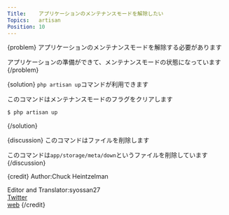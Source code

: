 ```yaml
---
Title:    アプリケーションのメンテナンスモードを解除したい
Topics:   artisan
Position: 10
---
```


{problem}
アプリケーションのメンテナンスモードを解除する必要があります

アプリケーションの準備ができて、メンテナンスモードの状態になっています
{/problem}

{solution}
`php artisan up`コマンドが利用できます

このコマンドはメンテナンスモードのフラグをクリアします

```bash
$ php artisan up
```
{/solution}

{discussion}
このコマンドはファイルを削除します

このコマンドは`app/storage/meta/down`というファイルを削除しています
{/discussion}

{credit}
Author:Chuck Heintzelman

Editor and Translator:syossan27  
[Twitter](https://twitter.com/syossan27)  
[web](http://syossan.hateblo.jp)
{/credit}
